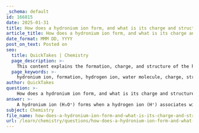 ```yaml
---
_schema: default
id: 166815
date: 2025-01-31
title: How does a hydronium ion form, and what is its charge and structure?
article_title: How does a hydronium ion form, and what is its charge and structure?
date_format: MMM DD, YYYY
post_on_text: Posted on
seo:
  title: QuickTakes | Chemistry
  page_description: >-
    This content explains the formation, charge, and structure of the hydronium ion (H₃O⁺), highlighting its significance in acid-base chemistry and the auto-ionization of water.
  page_keywords: >-
    hydronium ion, formation, hydrogen ion, water molecule, charge, structure, acid-base chemistry, auto-ionization of water, molecular geometry, trigonal pyramidal
author: QuickTakes
question: >-
    How does a hydronium ion form, and what is its charge and structure?
answer: >-
    A hydronium ion (H₃O⁺) forms when a hydrogen ion (H⁺) associates with a water molecule (H₂O). This process is a fundamental aspect of acid-base chemistry and is crucial in the auto-ionization of water. The reaction can be represented as follows:\n\n$$\n\text{H}_2\text{O} + \text{H}^+ \rightarrow \text{H}_3\text{O}^+\n$$\n\n### Charge and Structure of the Hydronium Ion\n\n- **Charge:** The hydronium ion carries a positive charge (+1) due to the addition of a hydrogen ion (H⁺) to a neutral water molecule. The presence of this extra proton results in an overall positive charge.\n\n- **Structure:** The hydronium ion consists of three hydrogen atoms covalently bonded to a central oxygen atom. The molecular geometry of the hydronium ion is trigonal pyramidal, similar to that of ammonia (NH₃), due to the presence of a lone pair of electrons on the oxygen atom. The bond angles are approximately 113 degrees, which is slightly less than the ideal tetrahedral angle of 109.5 degrees due to the repulsion between the lone pair and the bonding pairs.\n\nIn summary, the hydronium ion is a key player in determining the acidity of a solution, and its formation is a direct result of the interaction between water and hydrogen ions.
subject: Chemistry
file_name: how-does-a-hydronium-ion-form-and-what-is-its-charge-and-structure.md
url: /learn/chemistry/questions/how-does-a-hydronium-ion-form-and-what-is-its-charge-and-structure
---
```


&nbsp;